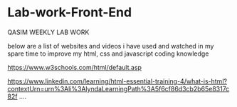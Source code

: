 # Lab-work-Front-End
QASIM WEEKLY LAB WORK



below are a list of websites and videos i have used and watched in my spare time to improve my html, css and javascript coding knowledge



https://www.w3schools.com/html/default.asp

https://www.linkedin.com/learning/html-essential-training-4/what-is-html?contextUrn=urn%3Ali%3AlyndaLearningPath%3A5f6cf86d3cb2b65e8317c82f
....

